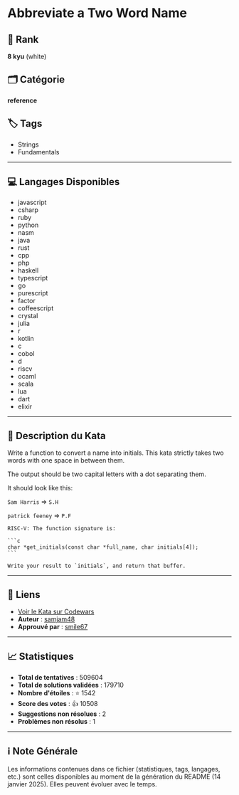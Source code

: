 # Abbreviate a Two Word Name

## 🏅 Rank
**8 kyu** (white)

## 🗂️ Catégorie
**reference**

## 🏷️ Tags
- Strings
- Fundamentals

---

## 💻 Langages Disponibles
- javascript
- csharp
- ruby
- python
- nasm
- java
- rust
- cpp
- php
- haskell
- typescript
- go
- purescript
- factor
- coffeescript
- crystal
- julia
- r
- kotlin
- c
- cobol
- d
- riscv
- ocaml
- scala
- lua
- dart
- elixir

---

## 📜 Description du Kata

Write a function to convert a name into initials. This kata strictly takes two words with one space in between them.

The output should be two capital letters with a dot separating them.

It should look like this:

`Sam Harris` => `S.H`

`patrick feeney` => `P.F`

~~~if:riscv
RISC-V: The function signature is:

```c
char *get_initials(const char *full_name, char initials[4]);
```

Write your result to `initials`, and return that buffer.
~~~


---

## 🔗 Liens
- [Voir le Kata sur Codewars](https://www.codewars.com/kata/57eadb7ecd143f4c9c0000a3)
- **Auteur** : [samjam48](https://www.codewars.com/users/samjam48)
- **Approuvé par** : [smile67](https://www.codewars.com/users/smile67)

---

## 📈 Statistiques
- **Total de tentatives** : 509604
- **Total de solutions validées** : 179710
- **Nombre d'étoiles** : ⭐ 1542
- **Score des votes** : 👍 10508
- **Suggestions non résolues** : 2
- **Problèmes non résolus** : 1

---

## ℹ️ Note Générale
Les informations contenues dans ce fichier (statistiques, tags, langages, etc.) sont celles disponibles au moment de la génération du README (14 janvier 2025). Elles peuvent évoluer avec le temps.
